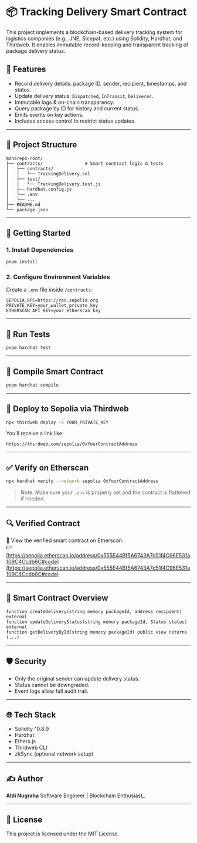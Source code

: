 # 📦 Tracking Delivery Smart Contract

This project implements a blockchain-based delivery tracking system for logistics companies (e.g., JNE, Sicepat, etc.) using Solidity, Hardhat, and Thirdweb. It enables immutable record-keeping and transparent tracking of package delivery status.

## 🔧 Features

- Record delivery details: package ID, sender, recipient, timestamps, and status.
- Update delivery status: `Dispatched`, `InTransit`, `Delivered`.
- Immutable logs & on-chain transparency.
- Query package by ID for history and current status.
- Emits events on key actions.
- Includes access control to restrict status updates.

---

## 📁 Project Structure

```
monorepo-root/
├── contracts/                # Smart contract logic & tests
│   ├── contracts/
│   │   └── TrackingDelivery.sol
│   ├── test/
│   │   └── TrackingDelivery.test.js
│   ├── hardhat.config.js
│   └── .env                     
│   └── ...
├── README.md
└── package.json
```

---

## 🚀 Getting Started

### 1. Install Dependencies

```bash
pnpm install
```

### 2. Configure Environment Variables

Create a `.env` file inside `/contracts`:

```env
SEPOLIA_RPC=https://rpc.sepolia.org
PRIVATE_KEY=your_wallet_private_key
ETHERSCAN_API_KEY=your_etherscan_key
```

---

## 🧪 Run Tests

```bash
pnpm hardhat test
```

---

## 🧱 Compile Smart Contract

```bash
pnpm hardhat compile
```

---

## 🔄 Deploy to Sepolia via Thirdweb

```bash
npx thirdweb deploy -k YOUR_PRIVATE_KEY
```

You’ll receive a link like:

```
https://thirdweb.com/sepolia/0xYourContractAddress
```

---

## ✅ Verify on Etherscan

```bash
npx hardhat verify --network sepolia 0xYourContractAddress
```

> Note: Make sure your `.env` is properly set and the contract is flattened if needed.

---

## 🔍 Verified Contract

🧾 View the verified smart contract on Etherscan:  
👉 [https://sepolia.etherscan.io/address/0x555E44Bf5A6743A7d51f4C96E531a109C4Ccdb6C#code](https://sepolia.etherscan.io/address/0x555E44Bf5A6743A7d51f4C96E531a109C4Ccdb6C#code)

---

## 📄 Smart Contract Overview

```solidity
function createDelivery(string memory packageId, address recipient) external
function updateDeliveryStatus(string memory packageId, Status status) external
function getDeliveryById(string memory packageId) public view returns (...)
```

---

## 🛡️ Security

- Only the original sender can update delivery status.
- Status cannot be downgraded.
- Event logs allow full audit trail.

---

## 🌐 Tech Stack

- Solidity ^0.8.9
- Hardhat
- Ethers.js
- Thirdweb CLI
- zkSync (optional network setup)

---

## ✍️ Author

**Aldi Nugraha** Software Engineer | Blockchain Enthusiast_

---

## 📝 License

This project is licensed under the MIT License.